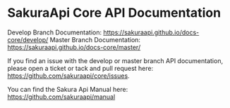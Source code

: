 # SakuraApi Core API Documentation

Develop Branch Documentation: https://sakuraapi.github.io/docs-core/develop/
Master Branch Documentation: https://sakuraapi.github.io/docs-core/master/

If you find an issue with the develop or master branch API documentation, please open
a ticket or tack and pull request here: https://github.com/sakuraapi/core/issues.

You can find the Sakura Api Manual here: https://github.com/sakuraapi/manual
